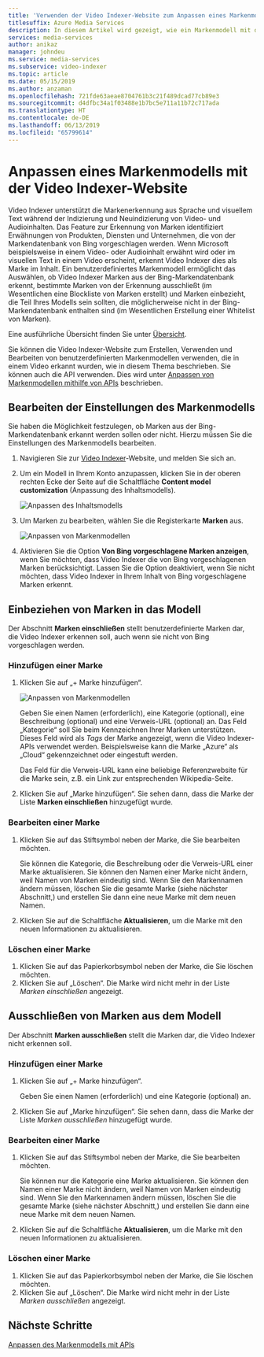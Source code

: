 ```yaml
---
title: 'Verwenden der Video Indexer-Website zum Anpassen eines Markenmodells: Azure'
titlesuffix: Azure Media Services
description: In diesem Artikel wird gezeigt, wie ein Markenmodell mit der Video Indexer-Website angepasst werden kann.
services: media-services
author: anikaz
manager: johndeu
ms.service: media-services
ms.subservice: video-indexer
ms.topic: article
ms.date: 05/15/2019
ms.author: anzaman
ms.openlocfilehash: 721fde63aeae8704761b3c21f489dcad77cb89e3
ms.sourcegitcommit: d4dfbc34a1f03488e1b7bc5e711a11b72c717ada
ms.translationtype: HT
ms.contentlocale: de-DE
ms.lasthandoff: 06/13/2019
ms.locfileid: "65799614"
---
```

# <a name="customize-a-brands-model-with-the-video-indexer-website"></a>Anpassen eines Markenmodells mit der Video Indexer-Website

Video Indexer unterstützt die Markenerkennung aus Sprache und visuellem Text während der Indizierung und Neuindizierung von Video- und Audioinhalten. Das Feature zur Erkennung von Marken identifiziert Erwähnungen von Produkten, Diensten und Unternehmen, die von der Markendatenbank von Bing vorgeschlagen werden. Wenn Microsoft beispielsweise in einem Video- oder Audioinhalt erwähnt wird oder im visuellen Text in einem Video erscheint, erkennt Video Indexer dies als Marke im Inhalt. Ein benutzerdefiniertes Markenmodell ermöglicht das Auswählen, ob Video Indexer Marken aus der Bing-Markendatenbank erkennt, bestimmte Marken von der Erkennung ausschließt (im Wesentlichen eine Blockliste von Marken erstellt) und Marken einbezieht, die Teil Ihres Modells sein sollten, die möglicherweise nicht in der Bing-Markendatenbank enthalten sind (im Wesentlichen Erstellung einer Whitelist von Marken).

Eine ausführliche Übersicht finden Sie unter [Übersicht](customize-brands-model-overview.md).

Sie können die Video Indexer-Website zum Erstellen, Verwenden und Bearbeiten von benutzerdefinierten Markenmodellen verwenden, die in einem Video erkannt wurden, wie in diesem Thema beschrieben. Sie können auch die API verwenden. Dies wird unter [Anpassen von Markenmodellen mithilfe von APIs](customize-brands-model-with-api.md) beschrieben.

## <a name="edit-the-settings-of-the-brands-model"></a>Bearbeiten der Einstellungen des Markenmodells  

Sie haben die Möglichkeit festzulegen, ob Marken aus der Bing-Markendatenbank erkannt werden sollen oder nicht. Hierzu müssen Sie die Einstellungen des Markenmodells bearbeiten.

1. Navigieren Sie zur [Video Indexer](https://www.videoindexer.ai/)-Website, und melden Sie sich an.
2. Um ein Modell in Ihrem Konto anzupassen, klicken Sie in der oberen rechten Ecke der Seite auf die Schaltfläche **Content model customization** (Anpassung des Inhaltsmodells).
 
   ![Anpassen des Inhaltsmodells](./media/content-model-customization/content-model-customization.png) 
3. Um Marken zu bearbeiten, wählen Sie die Registerkarte **Marken** aus.

    ![Anpassen von Markenmodellen](./media/customize-brand-model/customize-brand-model.png)
4. Aktivieren Sie die Option **Von Bing vorgeschlagene Marken anzeigen**, wenn Sie möchten, dass Video Indexer die von Bing vorgeschlagenen Marken berücksichtigt. Lassen Sie die Option deaktiviert, wenn Sie nicht möchten, dass Video Indexer in Ihrem Inhalt von Bing vorgeschlagene Marken erkennt. 

## <a name="include-brands-in-the-model"></a>Einbeziehen von Marken in das Modell

Der Abschnitt **Marken einschließen** stellt benutzerdefinierte Marken dar, die Video Indexer erkennen soll, auch wenn sie nicht von Bing vorgeschlagen werden.  

### <a name="add-a-brand"></a>Hinzufügen einer Marke

1. Klicken Sie auf „+ Marke hinzufügen“.

    ![Anpassen von Markenmodellen](./media/customize-brand-model/add-brand.png)

    Geben Sie einen Namen (erforderlich), eine Kategorie (optional), eine Beschreibung (optional) und eine Verweis-URL (optional) an.
    Das Feld „Kategorie“ soll Sie beim Kennzeichnen Ihrer Marken unterstützen. Dieses Feld wird als *Tags* der Marke angezeigt, wenn die Video Indexer-APIs verwendet werden. Beispielsweise kann die Marke „Azure“ als „Cloud“ gekennzeichnet oder eingestuft werden.

    Das Feld für die Verweis-URL kann eine beliebige Referenzwebsite für die Marke sein, z.B. ein Link zur entsprechenden Wikipedia-Seite.
2. Klicken Sie auf „Marke hinzufügen“. Sie sehen dann, dass die Marke der Liste **Marken einschließen** hinzugefügt wurde.

### <a name="edit-a-brand"></a>Bearbeiten einer Marke

1. Klicken Sie auf das Stiftsymbol neben der Marke, die Sie bearbeiten möchten.

    Sie können die Kategorie, die Beschreibung oder die Verweis-URL einer Marke aktualisieren. Sie können den Namen einer Marke nicht ändern, weil Namen von Marken eindeutig sind. Wenn Sie den Markennamen ändern müssen, löschen Sie die gesamte Marke (siehe nächster Abschnitt,) und erstellen Sie dann eine neue Marke mit dem neuen Namen.
2. Klicken Sie auf die Schaltfläche **Aktualisieren**, um die Marke mit den neuen Informationen zu aktualisieren.

### <a name="delete-a-brand"></a>Löschen einer Marke

1. Klicken Sie auf das Papierkorbsymbol neben der Marke, die Sie löschen möchten.
2. Klicken Sie auf „Löschen“. Die Marke wird nicht mehr in der Liste *Marken einschließen* angezeigt.

## <a name="exclude-brands-from-the-model"></a>Ausschließen von Marken aus dem Modell

Der Abschnitt **Marken ausschließen** stellt die Marken dar, die Video Indexer nicht erkennen soll.

### <a name="add-a-brand"></a>Hinzufügen einer Marke

1. Klicken Sie auf „+ Marke hinzufügen“.

    Geben Sie einen Namen (erforderlich) und eine Kategorie (optional) an.
2. Klicken Sie auf „Marke hinzufügen“. Sie sehen dann, dass die Marke der Liste *Marken ausschließen* hinzugefügt wurde.

### <a name="edit-a-brand"></a>Bearbeiten einer Marke

1. Klicken Sie auf das Stiftsymbol neben der Marke, die Sie bearbeiten möchten.

    Sie können nur die Kategorie eine Marke aktualisieren. Sie können den Namen einer Marke nicht ändern, weil Namen von Marken eindeutig sind. Wenn Sie den Markennamen ändern müssen, löschen Sie die gesamte Marke (siehe nächster Abschnitt,) und erstellen Sie dann eine neue Marke mit dem neuen Namen.
2. Klicken Sie auf die Schaltfläche **Aktualisieren**, um die Marke mit den neuen Informationen zu aktualisieren.

### <a name="delete-a-brand"></a>Löschen einer Marke

1. Klicken Sie auf das Papierkorbsymbol neben der Marke, die Sie löschen möchten.
2. Klicken Sie auf „Löschen“. Die Marke wird nicht mehr in der Liste *Marken ausschließen* angezeigt.

## <a name="next-steps"></a>Nächste Schritte

[Anpassen des Markenmodells mit APIs](customize-brands-model-with-api.md)
